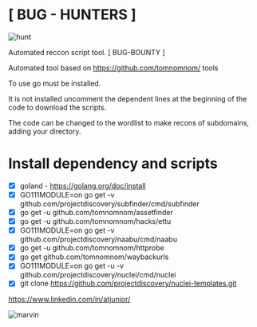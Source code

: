 <h1>[ BUG - HUNTERS ]</h1>

![hunt](https://user-images.githubusercontent.com/28729614/85304422-bc373a80-b479-11ea-89ab-37ba03f9ffe7.gif)

Automated reccon script tool. [ BUG-BOUNTY ]

Automated tool based on https://github.com/tomnomnom/ tools

To use go must be installed.

It is not installed uncomment the dependent lines at the beginning of the code to download the scripts.

The code can be changed to the wordlist to make recons of subdomains, adding your directory.

<h1>Install dependency and scripts</h1>

 - [x] goland - https://golang.org/doc/install
 - [x] GO111MODULE=on go get -v github.com/projectdiscovery/subfinder/cmd/subfinder
 - [x] go get -u github.com/tomnomnom/assetfinder
 - [x] go get -u github.com/tomnomnom/hacks/ettu
 - [x] GO111MODULE=on go get -v github.com/projectdiscovery/naabu/cmd/naabu
 - [x] go get -u github.com/tomnomnom/httprobe
 - [x] go get github.com/tomnomnom/waybackurls
 - [x] GO111MODULE=on go get -u -v github.com/projectdiscovery/nuclei/cmd/nuclei
 - [x] git clone https://github.com/projectdiscovery/nuclei-templates.git

https://www.linkedin.com/in/atjunior/

![marvin](https://user-images.githubusercontent.com/28729614/85303574-ac6b2680-b478-11ea-9648-53ee37786a75.gif)
